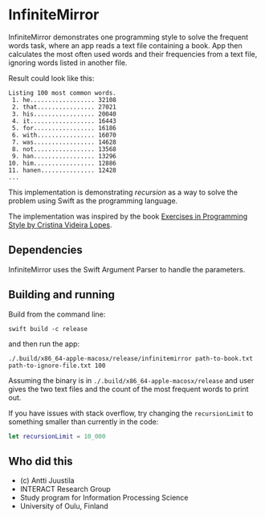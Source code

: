 # InfiniteMirror

InfiniteMirror demonstrates one programming style to solve the frequent words task, where
an app reads a text file containing a book. App then calculates the most often used words and their 
frequencies from a text file, ignoring words listed in another file. 

Result could look like this:

```console
Listing 100 most common words.
 1. he.................. 32108
 2. that................ 27021
 3. his................. 20040
 4. it.................. 16443
 5. for................. 16186
 6. with................ 16070
 7. was................. 14628
 8. not................. 13568
 9. han................. 13296
10. him................. 12886
11. hanen............... 12428
...
```

This implementation is demonstrating *recursion* as a way to solve the problem using Swift as the
programming language.

The implementation was inspired by the book [Exercises in Programming Style by Cristina Videira Lopes](https://www.routledge.com/Exercises-in-Programming-Style/Lopes/p/book/9780367350208).

## Dependencies

InfiniteMirror uses the Swift Argument Parser to handle the parameters.


## Building and running

Build from the command line:

```console
swift build -c release
```

and then run the app:

```console
./.build/x86_64-apple-macosx/release/infinitemirror path-to-book.txt path-to-ignore-file.txt 100 
```

Assuming the binary is in `./.build/x86_64-apple-macosx/release` and user gives the two text files
and the count of the most frequent words to print out.

If you have issues with stack overflow, try changing the `recursionLimit` to something smaller than currently in the code:

```Swift
let recursionLimit = 10_000
```

## Who did this

* (c) Antti Juustila
* INTERACT Research Group
* Study program for Information Processing Science
* University of Oulu, Finland
